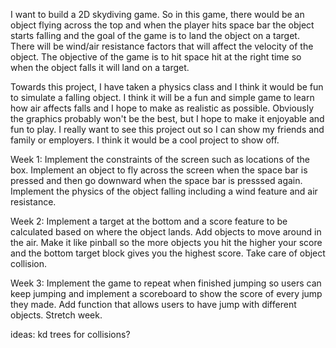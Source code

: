 I want to build a 2D skydiving game. So in this game, there would be an object flying across the top and when the player hits space bar the object starts falling and
the goal of the game is to land the object on a target. There will be wind/air resistance factors that will affect the velocity of the object. The objective of the game is to hit space hit at the right time so when the object falls it will land on a target. 

Towards this project, I have taken a physics class and I think it would be fun to simulate a falling object. I think it will be a fun and simple game to learn how air affects falls and I hope to make as realistic as possible. Obviously the graphics probably won't be the best, but I hope to make it enjoyable and fun to play. I really want to see this project out so I can show my friends and family or employers. I think it would be a cool project to show off. 

Week 1: Implement the constraints of the screen such as locations of the box. Implement an object to fly across the screen when the space bar is pressed and then go downward when the space bar is presssed again. Implement the physics of the object falling including a wind feature and air resistance.

Week 2: Implement a target at the bottom and a score feature to be calculated based on where the object lands. Add objects to move around in the air. Make it like pinball so the more objects you hit the higher your score and the bottom target block gives you the highest score. Take care of object collision.

Week 3: Implement the game to repeat when finished jumping so users can keep jumping and implement a scoreboard to show the score of every jump they made. Add function that allows users to have jump with different objects. Stretch week. 

ideas: kd trees for collisions?
